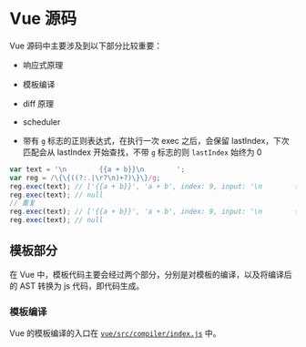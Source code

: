 

# Vue 源码

Vue 源码中主要涉及到以下部分比较重要：
- 响应式原理
- 模板编译
- diff 原理
- scheduler

- 带有 `g` 标志的正则表达式，在执行一次 exec 之后，会保留 lastIndex，下次匹配会从 lastIndex 开始查找，不带 `g` 标志的则 `lastIndex` 始终为 0

```js
var text = '\n        {{a + b}}\n        ';
var reg = /\{\{((?:.|\r?\n)+?)\}\}/g;
reg.exec(text); // ['{{a + b}}', 'a + b', index: 9, input: '\n        {{a + b}}\n        ', groups: undefined]
reg.exec(text); // null
// 重复
reg.exec(text); // ['{{a + b}}', 'a + b', index: 9, input: '\n        {{a + b}}\n        ', groups: undefined]
reg.exec(text); // null
```

## 模板部分

在 Vue 中，模板代码主要会经过两个部分，分别是对模板的编译，以及将编译后的 AST 转换为 js 代码，即代码生成。

### 模板编译

Vue 的模板编译的入口在 [`vue/src/compiler/index.js`](https://github.com/vuejs/vue/blob/0368ba4f37ef1ef28eb785261ab76a68f7fa03dd/src/compiler/index.js#L15) 中。


## 